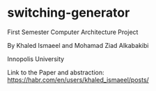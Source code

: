 # switching-generator
First Semester Computer Architecture Project

By Khaled Ismaeel and Mohamad Ziad Alkabakibi

Innopolis University

Link to the Paper and abstraction:
https://habr.com/en/users/khaled_ismaeel/posts/
